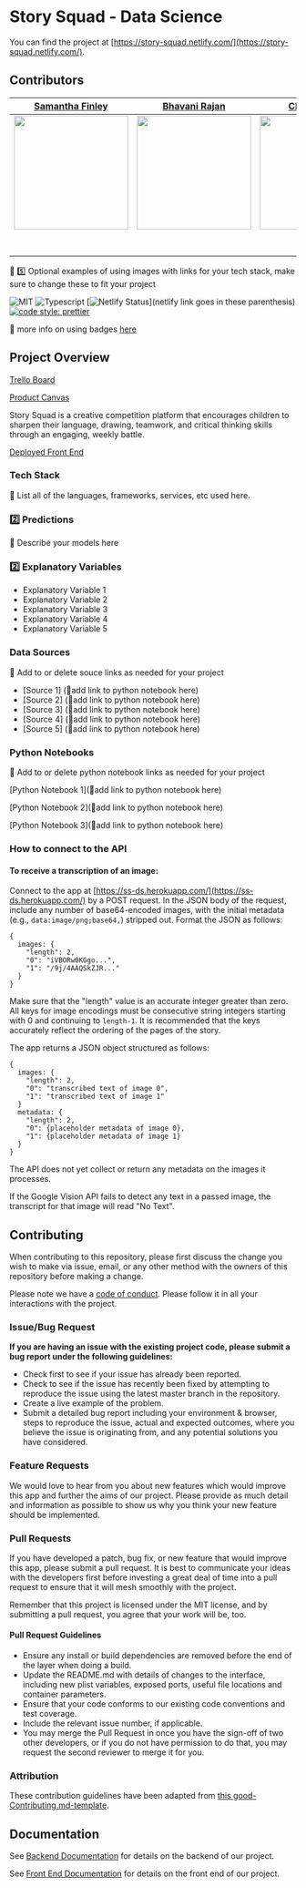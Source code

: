 # Story Squad - Data Science

You can find the project at [https://story-squad.netlify.com/](https://story-squad.netlify.com/).

## Contributors


|                                       [Samantha Finley](https://srfinley.github.io/)                                        |                                       [Bhavani Rajan](https://bhavani-rajan.github.io/)                                        |                                       [Clay Roberts](claywaddell.com)                                        |                                       [Ahmad Guenoun](https://personal-portfolio.amguenoun.now.sh/)                                        |                                                                               |
| :-----------------------------------------------------------------------------------------------------------: | :-----------------------------------------------------------------------------------------------------------: | :-----------------------------------------------------------------------------------------------------------: | :-----------------------------------------------------------------------------------------------------------: | :-----------------------------------------------------------------------------------------------------------: |
|                      [<img src="https://srfinley.github.io/img/headshot.jpg" width = "200" />](https://srfinley.github.io/)                       |                      [<img src="https://bhavani-rajan.github.io/img/RB.jpeg" width = "200" />](https://bhavani-rajan.github.io/)                       |                      [<img src="http://www.claywaddell.com/img/slack.jpg" width = "200" />](claywaddell.com)                       |                      [<img src="https://www.dalesjewelers.com/wp-content/uploads/2018/10/placeholder-silhouette-male.png" width = "200" />](https://personal-portfolio.amguenoun.now.sh/)                       |                                             |
|                 [<img src="https://github.com/favicon.ico" width="15"> ](https://github.com/srfinley)                 |            [<img src="https://github.com/favicon.ico" width="15"> ](https://github.com/Bhavani-Rajan)             |           [<img src="https://github.com/favicon.ico" width="15"> ](https://github.com/HakujouRyu)            |          [<img src="https://github.com/favicon.ico" width="15"> ](https://github.com/amguenoun)           |                         |
| [ <img src="https://static.licdn.com/sc/h/al2o9zrvru7aqj8e1x2rzsrca" width="15"> ](https://www.linkedin.com/in/samantha-finley-1a7ab6143/) | [ <img src="https://static.licdn.com/sc/h/al2o9zrvru7aqj8e1x2rzsrca" width="15"> ](linkedin.com/in/bhavani-rajan-585645) | [ <img src="https://static.licdn.com/sc/h/al2o9zrvru7aqj8e1x2rzsrca" width="15"> ](linkedin.com/in/ccrw) | [ <img src="https://static.licdn.com/sc/h/al2o9zrvru7aqj8e1x2rzsrca" width="15"> ](https://www.linkedin.com/) |  |



🚫 5️⃣ Optional examples of using images with links for your tech stack, make sure to change these to fit your project

![MIT](https://img.shields.io/packagist/l/doctrine/orm.svg)
![Typescript](https://img.shields.io/npm/types/typescript.svg?style=flat)
[![Netlify Status](https://api.netlify.com/api/v1/badges/b5c4db1c-b10d-42c3-b157-3746edd9e81d/deploy-status)](netlify link goes in these parenthesis)
[![code style: prettier](https://img.shields.io/badge/code_style-prettier-ff69b4.svg?style=flat-square)](https://github.com/prettier/prettier)

🚫 more info on using badges [here](https://github.com/badges/shields)

## Project Overview


[Trello Board](https://trello.com/b/95gq0QEF/labs-20-story-squad)

[Product Canvas](https://www.notion.so/Story-Squad-a5bff36c779a44bd91fa97e9af27a944)

Story Squad is a creative competition platform that encourages children to sharpen their language, drawing, teamwork, and critical thinking skills through an engaging, weekly battle.

[Deployed Front End](https://story-squad.netlify.com/)

### Tech Stack

🚫 List all of the languages, frameworks, services, etc used here.

### 2️⃣ Predictions

🚫 Describe your models here

### 2️⃣ Explanatory Variables

-   Explanatory Variable 1
-   Explanatory Variable 2
-   Explanatory Variable 3
-   Explanatory Variable 4
-   Explanatory Variable 5

### Data Sources
🚫  Add to or delete souce links as needed for your project


-   [Source 1] (🚫add link to python notebook here)
-   [Source 2] (🚫add link to python notebook here)
-   [Source 3] (🚫add link to python notebook here)
-   [Source 4] (🚫add link to python notebook here)
-   [Source 5] (🚫add link to python notebook here)

### Python Notebooks

🚫  Add to or delete python notebook links as needed for your project

[Python Notebook 1](🚫add link to python notebook here)

[Python Notebook 2](🚫add link to python notebook here)

[Python Notebook 3](🚫add link to python notebook here)

### How to connect to the API

#### To receive a transcription of an image:

Connect to the app at [https://ss-ds.herokuapp.com/](https://ss-ds.herokuapp.com/) by a POST request. In the JSON body of the request, include any number of base64-encoded images, with the initial metadata (e.g., `data:image/png;base64,`) stripped out. Format the JSON as follows:

```
{
  images: {
    "length": 2,
    "0": "iVBORw0KGgo...",
    "1": "/9j/4AAQSkZJR..."
  }
}
```
Make sure that the "length" value is an accurate integer greater than zero. All keys for image encodings must be consecutive string integers starting with 0 and continuing to `length-1`. It is recommended that the keys accurately reflect the ordering of the pages of the story.

The app returns a JSON object structured as follows:
```
{
  images: {
    "length": 2,
    "0": "transcribed text of image 0",
    "1": "transcribed text of image 1"
  }
  metadata: {
    "length": 2,
    "0": {placeholder metadata of image 0},
    "1": {placeholder metadata of image 1}
  }
}
```

The API does not yet collect or return any metadata on the images it processes.

If the Google Vision API fails to detect any text in a passed image, the transcript for that image will read "No Text".

## Contributing

When contributing to this repository, please first discuss the change you wish to make via issue, email, or any other method with the owners of this repository before making a change.

Please note we have a [code of conduct](./code_of_conduct.md.md). Please follow it in all your interactions with the project.

### Issue/Bug Request

 **If you are having an issue with the existing project code, please submit a bug report under the following guidelines:**
 - Check first to see if your issue has already been reported.
 - Check to see if the issue has recently been fixed by attempting to reproduce the issue using the latest master branch in the repository.
 - Create a live example of the problem.
 - Submit a detailed bug report including your environment & browser, steps to reproduce the issue, actual and expected outcomes,  where you believe the issue is originating from, and any potential solutions you have considered.

### Feature Requests

We would love to hear from you about new features which would improve this app and further the aims of our project. Please provide as much detail and information as possible to show us why you think your new feature should be implemented.

### Pull Requests

If you have developed a patch, bug fix, or new feature that would improve this app, please submit a pull request. It is best to communicate your ideas with the developers first before investing a great deal of time into a pull request to ensure that it will mesh smoothly with the project.

Remember that this project is licensed under the MIT license, and by submitting a pull request, you agree that your work will be, too.

#### Pull Request Guidelines

- Ensure any install or build dependencies are removed before the end of the layer when doing a build.
- Update the README.md with details of changes to the interface, including new plist variables, exposed ports, useful file locations and container parameters.
- Ensure that your code conforms to our existing code conventions and test coverage.
- Include the relevant issue number, if applicable.
- You may merge the Pull Request in once you have the sign-off of two other developers, or if you do not have permission to do that, you may request the second reviewer to merge it for you.

### Attribution

These contribution guidelines have been adapted from [this good-Contributing.md-template](https://gist.github.com/PurpleBooth/b24679402957c63ec426).

## Documentation

See [Backend Documentation](https://github.com/Lambda-School-Labs/story-squad-be/blob/master/README.md) for details on the backend of our project.

See [Front End Documentation](https://github.com/Lambda-School-Labs/story-squad-fe/blob/master/README.md) for details on the front end of our project.

